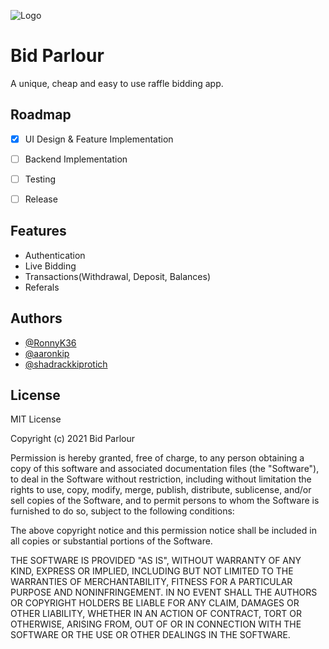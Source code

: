 
![Logo](https://448tl92qvoo048ub4xauo131-wpengine.netdna-ssl.com/wp-content/uploads/2018/06/Bid-Desk-Analytics-Logo-Design_alternatives.jpg)

    
# Bid Parlour

A unique, cheap and easy to use raffle bidding app.


## Roadmap

- [X] UI Design & Feature Implementation

- [ ] Backend Implementation

- [ ] Testing

- [ ] Release

  
## Features

- Authentication
- Live Bidding
- Transactions(Withdrawal, Deposit, Balances)
- Referals

  
## Authors

- [@RonnyK36](https://github.com/RonnyK36)
- [@aaronkip](https://github.com/aaronkip)
- [@shadrackkiprotich](https://github.com/shadrackkiprotich)

  
## License

MIT License

Copyright (c) 2021 Bid Parlour

Permission is hereby granted, free of charge, to any person obtaining a copy
of this software and associated documentation files (the "Software"), to deal
in the Software without restriction, including without limitation the rights
to use, copy, modify, merge, publish, distribute, sublicense, and/or sell
copies of the Software, and to permit persons to whom the Software is
furnished to do so, subject to the following conditions:

The above copyright notice and this permission notice shall be included in all
copies or substantial portions of the Software.

THE SOFTWARE IS PROVIDED "AS IS", WITHOUT WARRANTY OF ANY KIND, EXPRESS OR
IMPLIED, INCLUDING BUT NOT LIMITED TO THE WARRANTIES OF MERCHANTABILITY,
FITNESS FOR A PARTICULAR PURPOSE AND NONINFRINGEMENT. IN NO EVENT SHALL THE
AUTHORS OR COPYRIGHT HOLDERS BE LIABLE FOR ANY CLAIM, DAMAGES OR OTHER
LIABILITY, WHETHER IN AN ACTION OF CONTRACT, TORT OR OTHERWISE, ARISING FROM,
OUT OF OR IN CONNECTION WITH THE SOFTWARE OR THE USE OR OTHER DEALINGS IN THE
SOFTWARE.

  